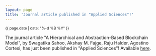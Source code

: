 ```yaml
---
layout: page
title: 'Journal article published in "Applied Sciences"!'
---
```


<small>{{ page.date | date: "%-d %B %Y" }}</small>

The journal article "A Hierarchical and Abstraction-Based Blockchain Model", by Swagatika Sahoo, Akshay M. Fajge, Raju Halder, Agostino Cortesi, has just been published in "Applied Sciences"! Available [here](https://doi.org/10.3390/app9112343).
